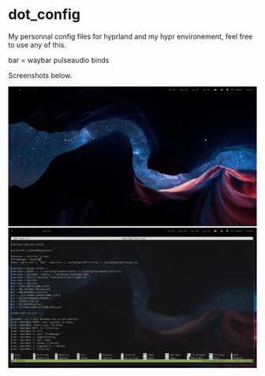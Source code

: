 # dot_config

 My personnal config files for hyprland and my hypr environement,
feel free to use any of this.

<p1>bar = waybar</p1>
<p2>pulseaudio binds</p2>

Screenshots below.

![Alt text](https://github.com/emlllano/dot_config/blob/main/2025-01-27-132617_hyprshot.png?raw=true "Optional Title")
![Alt text](https://github.com/emlllano/dot_config/blob/main/2025-01-27-071304_hyprshot.png?raw=true "Optional Title")
